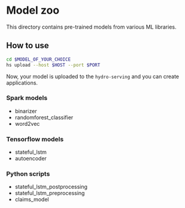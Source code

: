 # Model zoo

This directory contains pre-trained models from various ML libraries.

## How to use

```bash
cd $MODEL_OF_YOUR_CHOICE
hs upload --host $HOST --port $PORT
```

Now, your model is uploaded to the `hydro-serving` and you can create applications.

### Spark models

* binarizer
* randomforest_classifier
* word2vec

### Tensorflow models

* stateful_lstm
* autoencoder

### Python scripts

* stateful_lstm_postprocessing
* stateful_lstm_preprocessing	
* claims_model
